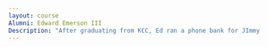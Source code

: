 ```yaml
---
layout: course
Alumni: Edward Emerson III
Description: "After graduating from KCC, Ed ran a phone bank for JImmy Carter's presidential campaign. His career in behind-the-scenes politics has taken him to the White House, where he worked for seven years. Most recently, Ed served as “lead advance” for a presidential candidate."
---
```

